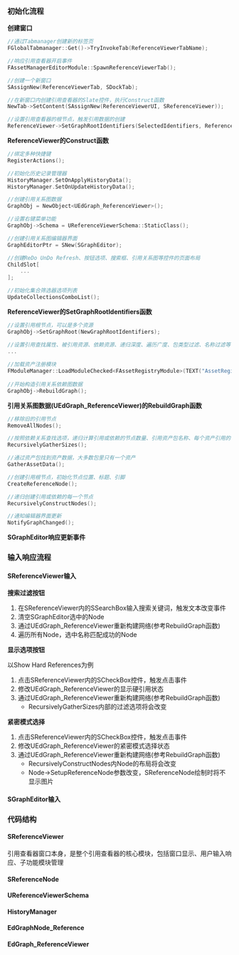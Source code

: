 ### 初始化流程

**创建窗口**

```c++
//通过Tabmanager创建新的标签页
FGlobalTabmanager::Get()->TryInvokeTab(ReferenceViewerTabName);

//响应引用查看器开启事件
FAssetManagerEditorModule::SpawnReferenceViewerTab();

//创建一个新窗口
SAssignNew(ReferenceViewerTab, SDockTab);

//在新窗口内创建引用查看器的Slate控件，执行Construct函数
NewTab->SetContent(SAssignNew(ReferenceViewerUI, SReferenceViewer));

//设置引用查看器的根节点，触发引用数据的创建
ReferenceViewer->SetGraphRootIdentifiers(SelectedIdentifiers, ReferenceViewerParams);
```

**ReferenceViewer的Construct函数**

```c++
//绑定多种快捷键
RegisterActions();

//初始化历史记录管理器
HistoryManager.SetOnApplyHistoryData();
HistoryManager.SetOnUpdateHistoryData();

//创建引用关系图数据
GraphObj = NewObject<UEdGraph_ReferenceViewer>();

//设置右键菜单功能
GraphObj->Schema = UReferenceViewerSchema::StaticClass();

//创建引用关系图编辑器界面
GraphEditorPtr = SNew(SGraphEditor);

//创建ReDo UnDo Refresh、按钮选项、搜索框、引用关系图等控件的页面布局
ChildSlot[
    ...
];

//初始化集合筛选器选项列表
UpdateCollectionsComboList();
```

**ReferenceViewer的SetGraphRootIdentifiers函数**

```c++
//设置引用根节点，可以是多个资源
GraphObj->SetGraphRoot(NewGraphRootIdentifiers);

//设置引用查找属性、被引用资源、依赖资源、递归深度、遍历广度、包类型过滤、名称过滤等
...
    
//加载资产注册模块
FModuleManager::LoadModuleChecked<FAssetRegistryModule>(TEXT("AssetRegistry"));
    
//开始构造引用关系依赖图数据
GraphObj->RebuildGraph();
```

**引用关系图数据(UEdGraph_ReferenceViewer)的RebuildGraph函数**

```c++
//移除旧的引用节点
RemoveAllNodes();

//按照依赖关系查找选项，递归计算引用或依赖的节点数量、引用资产包名称、每个资产引用的节点数量
RecursivelyGatherSizes();

//通过资产包找到资产数据，大多数包里只有一个资产
GatherAssetData();

//创建引用根节点，初始化节点位置、标题、引脚
CreateReferenceNode();

//递归创建引用或依赖的每一个节点
RecursivelyConstructNodes();

//通知编辑器界面更新
NotifyGraphChanged();
```

**SGraphEditor响应更新事件**

### 输入响应流程

#### SReferenceViewer输入

**搜索过滤按钮**

1. 在SReferenceViewer内的SSearchBox输入搜索关键词，触发文本改变事件
2. 清空SGraphEditor选中的Node
3. 通过UEdGraph_ReferenceViewer重新构建网络(参考RebuildGraph函数)
4. 遍历所有Node，选中名称匹配成功的Node

**显示选项按钮**

以Show Hard References为例

1. 点击SReferenceViewer内的SCheckBox控件，触发点击事件
2. 修改UEdGraph_ReferenceViewer的显示硬引用状态
3. 通过UEdGraph_ReferenceViewer重新构建网络(参考RebuildGraph函数)
   - RecursivelyGatherSizes内部的过滤选项将会改变

**紧密模式选择**

1. 点击SReferenceViewer内的SCheckBox控件，触发点击事件
2. 修改UEdGraph_ReferenceViewer的紧密模式选择状态
3. 通过UEdGraph_ReferenceViewer重新构建网络(参考RebuildGraph函数)
   - RecursivelyConstructNodes内Node的布局将会改变
   - Node->SetupReferenceNode参数改变，SReferenceNode绘制时将不显示图片

#### SGraphEditor输入

### 代码结构

#### SReferenceViewer

引用查看器窗口本身，是整个引用查看器的核心模块，包括窗口显示、用户输入响应、子功能模块管理

#### SReferenceNode

#### UReferenceViewerSchema

#### HistoryManager

#### EdGraphNode_Reference

#### EdGraph_ReferenceViewer